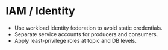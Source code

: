 # IAM / Identity

- Use workload identity federation to avoid static credentials.  
- Separate service accounts for producers and consumers.  
- Apply least-privilege roles at topic and DB levels.  
